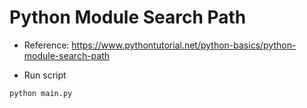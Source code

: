 # Python Module Search Path

- Reference: https://www.pythontutorial.net/python-basics/python-module-search-path

- Run script

```bash
python main.py
```
